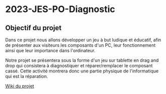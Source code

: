 # 2023-JES-PO-Diagnostic

## Objectif du projet
Dans ce projet nous allons développer un jeu à but ludique et éducatif, afin de présenter aux visiteurs les composants d'un PC, leur fonctionnement ainsi que leur importance dans l'ordinateur.

Notre projet se présentera sous la forme d'un jeu sur tablette en drag and drop qui consistera à diagnostiquer et réparer/remplacer le composant cassé. Cette activité montrera donc une partie physique de l'informatique qui est la réparation.

[Wiki du projet](https://github.com/divtec-cejef/2023-JES-PO-Diagnostic/wiki)
